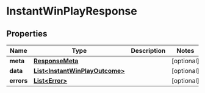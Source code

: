 

# InstantWinPlayResponse



## Properties

| Name | Type | Description | Notes |
|------------ | ------------- | ------------- | -------------|
|**meta** | [**ResponseMeta**](ResponseMeta.md) |  |  [optional] |
|**data** | [**List&lt;InstantWinPlayOutcome&gt;**](InstantWinPlayOutcome.md) |  |  [optional] |
|**errors** | [**List&lt;Error&gt;**](Error.md) |  |  [optional] |



